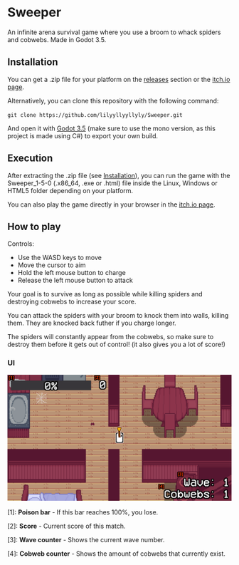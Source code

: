 # Sweeper
An infinite arena survival game where you use a broom to whack spiders and cobwebs. Made in Godot 3.5.

## Installation
You can get a .zip file for your platform on the [releases](https://github.com/lilyyllyyllyly/Sweeper/releases) section or the [itch.io page](https://lilyyllyyllyly.itch.io/sweeper).

Alternatively, you can clone this repository with the following command:

`git clone https://github.com/lilyyllyyllyly/Sweeper.git`

And open it with [Godot 3.5](https://godotengine.org/download/3.x) (make sure to use the mono version, as this project is made using C#) to export your own build.

## Execution
After extracting the .zip file (see [Installation](installation)), you can run the game with the Sweeper_1-5-0 (.x86_64, .exe or .html) file inside the Linux, Windows or HTML5 folder depending on your platform.

You can also play the game directly in your browser in the [itch.io page](https://lilyyllyyllyly.itch.io/sweeper).

## How to play
Controls:
- Use the WASD keys to move
- Move the cursor to aim
- Hold the left mouse button to charge
- Release the left mouse button to attack

Your goal is to survive as long as possible while killing spiders and destroying cobwebs to increase your score.

You can attack the spiders with your broom to knock them into walls, killing them. They are knocked back futher if you charge longer.

The spiders will constantly appear from the cobwebs, so make sure to destroy them before it gets out of control! (it also gives you a lot of score!)

### UI
![alt text](images/start-ui.png "Game screen with labeled UI elements")

\[1]: **Poison bar** - If this bar reaches 100%, you lose.

\[2]: **Score** - Current score of this match.

\[3]: **Wave counter** - Shows the current wave number.

\[4]: **Cobweb counter** - Shows the amount of cobwebs that currently exist.
